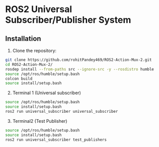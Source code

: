 # ROS2 Universal Subscriber/Publisher System

## Installation

1. Clone the repository:
```bash
git clone https://github.com/rohitPandey469/ROS2-Action-Mux-2.git
cd ROS2-Action-Mux-2/
rosdep install --from-paths src --ignore-src -y --rosdistro humble
source /opt/ros/humble/setup.bash
colcon build
source install/setup.bash
```

2. Terminal 1 (Universal subscriber)
```bash
source /opt/ros/humble/setup.bash
source install/setup.bash
ros2 run universal_subscriber universal_subscriber
```

3. Terminal2 (Test Publisher)
```bash
source /opt/ros/humble/setup.bash
source install/setup.bash
ros2 run universal_subscriber test_publishers
```
